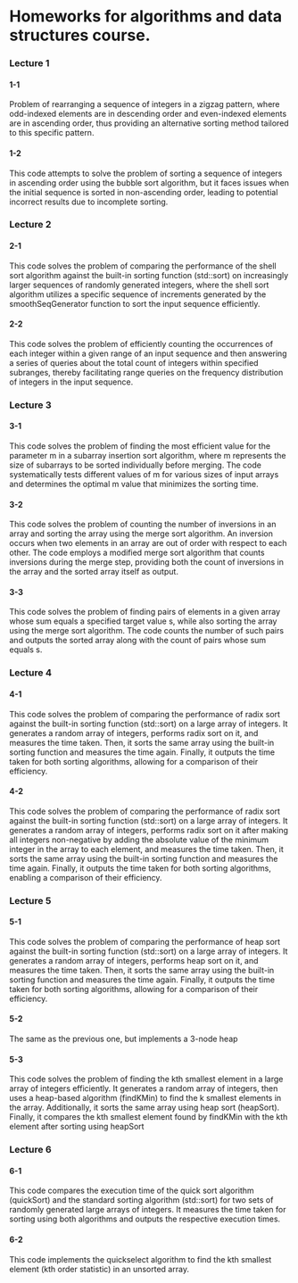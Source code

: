 # Homeworks for algorithms and data structures course. 
### Lecture 1
#### 1-1
Problem of rearranging a sequence of integers in a zigzag pattern, where odd-indexed elements are in descending order and even-indexed elements are in ascending order, thus providing an alternative sorting method tailored to this specific pattern.
#### 1-2
This code attempts to solve the problem of sorting a sequence of integers in ascending order using the bubble sort algorithm, but it faces issues when the initial sequence is sorted in non-ascending order, leading to potential incorrect results due to incomplete sorting.
### Lecture 2
#### 2-1
This code solves the problem of comparing the performance of the shell sort algorithm against the built-in sorting function (std::sort) on increasingly larger sequences of randomly generated integers, where the shell sort algorithm utilizes a specific sequence of increments generated by the smoothSeqGenerator function to sort the input sequence efficiently.
#### 2-2
This code solves the problem of efficiently counting the occurrences of each integer within a given range of an input sequence and then answering a series of queries about the total count of integers within specified subranges, thereby facilitating range queries on the frequency distribution of integers in the input sequence.
### Lecture 3
#### 3-1
This code solves the problem of finding the most efficient value for the parameter m in a subarray insertion sort algorithm, where m represents the size of subarrays to be sorted individually before merging. The code systematically tests different values of m for various sizes of input arrays and determines the optimal m value that minimizes the sorting time.
#### 3-2
This code solves the problem of counting the number of inversions in an array and sorting the array using the merge sort algorithm. An inversion occurs when two elements in an array are out of order with respect to each other. The code employs a modified merge sort algorithm that counts inversions during the merge step, providing both the count of inversions in the array and the sorted array itself as output.
#### 3-3
This code solves the problem of finding pairs of elements in a given array whose sum equals a specified target value s, while also sorting the array using the merge sort algorithm. The code counts the number of such pairs and outputs the sorted array along with the count of pairs whose sum equals s.
### Lecture 4
#### 4-1
This code solves the problem of comparing the performance of radix sort against the built-in sorting function (std::sort) on a large array of integers. It generates a random array of integers, performs radix sort on it, and measures the time taken. Then, it sorts the same array using the built-in sorting function and measures the time again. Finally, it outputs the time taken for both sorting algorithms, allowing for a comparison of their efficiency.
#### 4-2
This code solves the problem of comparing the performance of radix sort against the built-in sorting function (std::sort) on a large array of integers. It generates a random array of integers, performs radix sort on it after making all integers non-negative by adding the absolute value of the minimum integer in the array to each element, and measures the time taken. Then, it sorts the same array using the built-in sorting function and measures the time again. Finally, it outputs the time taken for both sorting algorithms, enabling a comparison of their efficiency.
### Lecture 5
#### 5-1
This code solves the problem of comparing the performance of heap sort against the built-in sorting function (std::sort) on a large array of integers. It generates a random array of integers, performs heap sort on it, and measures the time taken. Then, it sorts the same array using the built-in sorting function and measures the time again. Finally, it outputs the time taken for both sorting algorithms, allowing for a comparison of their efficiency.
#### 5-2
The same as the previous one, but implements a 3-node heap
#### 5-3
This code solves the problem of finding the kth smallest element in a large array of integers efficiently. It generates a random array of integers, then uses a heap-based algorithm (findKMin) to find the k smallest elements in the array. Additionally, it sorts the same array using heap sort (heapSort). Finally, it compares the kth smallest element found by findKMin with the kth element after sorting using heapSort
### Lecture 6
#### 6-1
This code compares the execution time of the quick sort algorithm (quickSort) and the standard sorting algorithm (std::sort) for two sets of randomly generated large arrays of integers. It measures the time taken for sorting using both algorithms and outputs the respective execution times. 
#### 6-2
This code implements the quickselect algorithm to find the kth smallest element (kth order statistic) in an unsorted array. 
